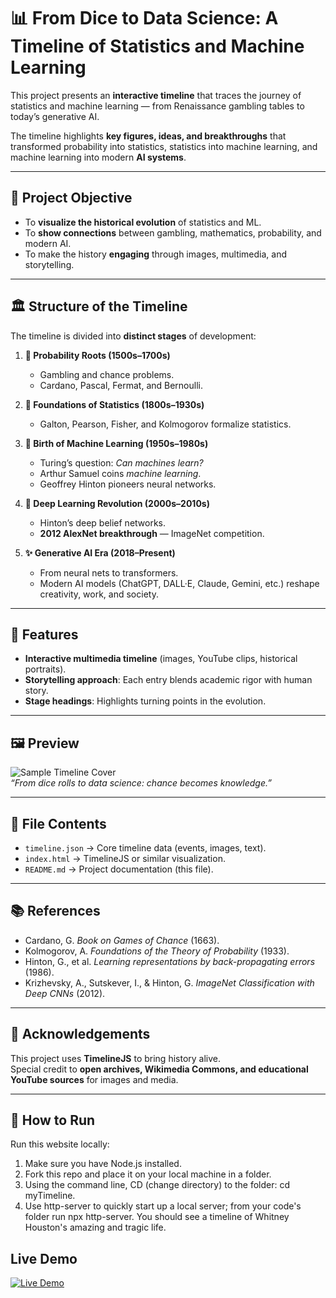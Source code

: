 # 📊 From Dice to Data Science: A Timeline of Statistics and Machine Learning

This project presents an **interactive timeline** that traces the journey of statistics and machine learning — from Renaissance gambling tables to today’s generative AI.  

The timeline highlights **key figures, ideas, and breakthroughs** that transformed probability into statistics, statistics into machine learning, and machine learning into modern **AI systems**.

---

## 🎯 Project Objective
- To **visualize the historical evolution** of statistics and ML.
- To **show connections** between gambling, mathematics, probability, and modern AI.
- To make the history **engaging** through images, multimedia, and storytelling.

---

## 🏛️ Structure of the Timeline
The timeline is divided into **distinct stages** of development:

1. **🎲 Probability Roots (1500s–1700s)**  
   - Gambling and chance problems.  
   - Cardano, Pascal, Fermat, and Bernoulli.  

2. **📐 Foundations of Statistics (1800s–1930s)**  
   - Galton, Pearson, Fisher, and Kolmogorov formalize statistics.  

3. **🤖 Birth of Machine Learning (1950s–1980s)**  
   - Turing’s question: *Can machines learn?*  
   - Arthur Samuel coins *machine learning*.  
   - Geoffrey Hinton pioneers neural networks.  

4. **🧠 Deep Learning Revolution (2000s–2010s)**  
   - Hinton’s deep belief networks.  
   - **2012 AlexNet breakthrough** — ImageNet competition.  

5. **✨ Generative AI Era (2018–Present)**  
   - From neural nets to transformers.  
   - Modern AI models (ChatGPT, DALL·E, Claude, Gemini, etc.) reshape creativity, work, and society.  

---

## 📌 Features
- **Interactive multimedia timeline** (images, YouTube clips, historical portraits).  
- **Storytelling approach**: Each entry blends academic rigor with human story.  
- **Stage headings**: Highlights turning points in the evolution.  

---

## 🖼️ Preview
![Sample Timeline Cover](https://i.pinimg.com/1200x/b3/d0/e8/b3d0e82c898e550e1b6ac946fa1674ee.jpg)  
*“From dice rolls to data science: chance becomes knowledge.”*

---

## 📂 File Contents
- `timeline.json` → Core timeline data (events, images, text).  
- `index.html` → TimelineJS or similar visualization.  
- `README.md` → Project documentation (this file).  

---

## 📚 References
- Cardano, G. *Book on Games of Chance* (1663).  
- Kolmogorov, A. *Foundations of the Theory of Probability* (1933).  
- Hinton, G., et al. *Learning representations by back-propagating errors* (1986).  
- Krizhevsky, A., Sutskever, I., & Hinton, G. *ImageNet Classification with Deep CNNs* (2012).  

---

## 🙌 Acknowledgements
This project uses **TimelineJS** to bring history alive.  
Special credit to **open archives, Wikimedia Commons, and educational YouTube sources** for images and media.  

---

## 🚀 How to Run
Run this website locally:

1. Make sure you have Node.js installed.
2. Fork this repo and place it on your local machine in a folder.
3. Using the command line, CD (change directory) to the folder: cd myTimeline.
4. Use http-server to quickly start up a local server; from your code's folder run npx http-server. You should see a timeline of Whitney Houston's amazing and tragic life.

## Live Demo
[![Live Demo](https://img.shields.io/badge/Visit-Site-blue?style=for-the-badge)](https://git-onga.github.io/timeline-builder/)
